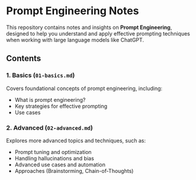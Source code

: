 # Prompt Engineering Notes
This repository contains notes and insights on **Prompt Engineering**, designed to help you understand and apply effective prompting techniques when working with large language models like ChatGPT.

## Contents

### 1. Basics (`01-basics.md`)
Covers foundational concepts of prompt engineering, including:
- What is prompt engineering?
- Key strategies for effective prompting
- Use cases

### 2. Advanced (`02-advanced.md`)
Explores more advanced topics and techniques, such as:
- Prompt tuning and optimization
- Handling hallucinations and bias
- Advanced use cases and automation
- Approaches (Brainstorming, Chain-of-Thoughts)